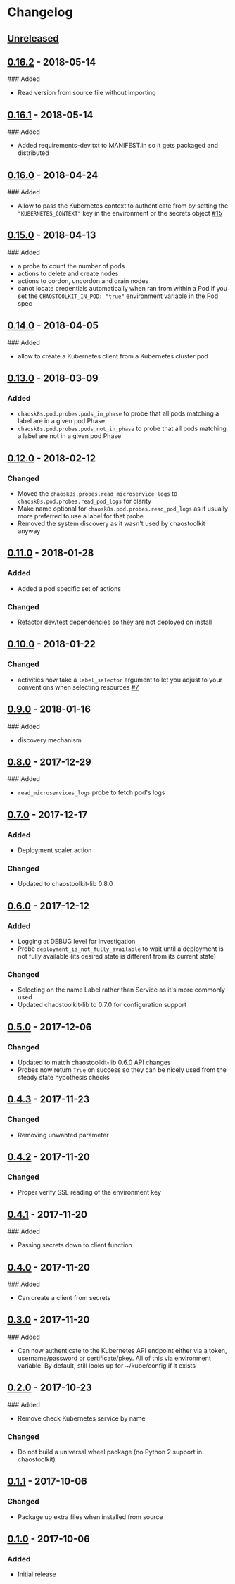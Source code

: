 # Changelog

## [Unreleased][]

[Unreleased]: https://github.com/chaostoolkit/chaostoolkit-kubernetes/compare/0.16.2...HEAD

## [0.16.2][] - 2018-05-14

[0.16.2]: https://github.com/chaostoolkit/chaostoolkit-kubernetes/compare/0.16.1...0.16.2

### Added

-   Read version from source file without importing

## [0.16.1][] - 2018-05-14

[0.16.1]: https://github.com/chaostoolkit/chaostoolkit-kubernetes/compare/0.16.0...0.16.1

### Added

-   Added requirements-dev.txt to MANIFEST.in so it gets packaged and distributed

## [0.16.0][] - 2018-04-24

[0.16.0]: https://github.com/chaostoolkit/chaostoolkit-kubernetes/compare/0.15.0...0.16.0

### Added

-   Allow to pass the Kubernetes context to authenticate from by setting
    the `"KUBERNETES_CONTEXT"` key in the environment or the secrets object
    [#15][15]

[15]: https://github.com/chaostoolkit/chaostoolkit-kubernetes/issues/15

## [0.15.0][] - 2018-04-13

[0.15.0]: https://github.com/chaostoolkit/chaostoolkit-kubernetes/compare/0.14.0...0.15.0

### Added

-   a probe to count the number of pods
-   actions to delete and create nodes
-   actions to cordon, uncordon and drain nodes
-   canot locate credentials automatically when ran from within a Pod if
    you set the `CHAOSTOOLKIT_IN_POD: "true"` environment variable in the Pod
    spec

## [0.14.0][] - 2018-04-05

[0.14.0]: https://github.com/chaostoolkit/chaostoolkit-kubernetes/compare/0.13.0...0.14.0

### Added

-   allow to create a Kubernetes client from a Kubernetes cluster pod

## [0.13.0][] - 2018-03-09

[0.13.0]: https://github.com/chaostoolkit/chaostoolkit-kubernetes/compare/0.12.0...0.13.0

### Added

-   `chaosk8s.pod.probes.pods_in_phase` to probe that all pods matching a label
    are in a given pod Phase
-   `chaosk8s.pod.probes.pods_not_in_phase` to probe that all pods matching a
    label are not in a given pod Phase

## [0.12.0][] - 2018-02-12

[0.12.0]: https://github.com/chaostoolkit/chaostoolkit-kubernetes/compare/0.11.0...0.12.0

### Changed

-   Moved the `chaosk8s.probes.read_microservice_logs` to 
    `chaosk8s.pod.probes.read_pod_logs` for clarity
-   Make name optional for `chaosk8s.pod.probes.read_pod_logs` as it usually
    more preferred to use a label for that probe
-   Removed the system discovery as it wasn't used by chaostoolkit anyway

## [0.11.0][] - 2018-01-28

[0.11.0]: https://github.com/chaostoolkit/chaostoolkit-kubernetes/compare/0.10.0...0.11.0

### Added

-   Added a pod specific set of actions

### Changed

-   Refactor dev/test dependencies so they are not deployed on install

## [0.10.0][] - 2018-01-22

[0.10.0]: https://github.com/chaostoolkit/chaostoolkit-kubernetes/compare/0.9.0...0.10.0

### Changed

- activities now take a `label_selector` argument to let you adjust to your
  conventions when selecting resources [#7][7]

[7]: https://github.com/chaostoolkit/chaostoolkit-kubernetes/issues/7

## [0.9.0][] - 2018-01-16

[0.9.0]: https://github.com/chaostoolkit/chaostoolkit-kubernetes/compare/0.8.0...0.9.0

### Added

- discovery mechanism

## [0.8.0][] - 2017-12-29

[0.8.0]: https://github.com/chaostoolkit/chaostoolkit-kubernetes/compare/0.7.0...0.8.0

### Added

- `read_microservices_logs` probe to fetch pod's logs

## [0.7.0][] - 2017-12-17

[0.7.0]: https://github.com/chaostoolkit/chaostoolkit-kubernetes/compare/0.6.0...0.7.0

### Added

- Deployment scaler action

### Changed

- Updated to chaostoolkit-lib 0.8.0

## [0.6.0][] - 2017-12-12

[0.6.0]: https://github.com/chaostoolkit/chaostoolkit-kubernetes/compare/0.5.0...0.6.0

### Added

- Logging at DEBUG level for investigation
- Probe `deployment_is_not_fully_available` to wait until a deployment is not
  fully available (its desired state is different from its current state)

### Changed

- Selecting on the name Label rather than Service as it's more commonly used
- Updated chaostoolkit-lib to 0.7.0 for configuration support

## [0.5.0][] - 2017-12-06

[0.5.0]: https://github.com/chaostoolkit/chaostoolkit-kubernetes/compare/0.4.3...0.5.0

### Changed

- Updated to match chaostoolkit-lib 0.6.0 API changes
- Probes now return `True` on success so they can be nicely used from the
  steady state hypothesis checks

## [0.4.3][] - 2017-11-23

[0.4.3]: https://github.com/chaostoolkit/chaostoolkit-kubernetes/compare/0.4.2...0.4.3

### Changed

- Removing unwanted parameter

## [0.4.2][] - 2017-11-20

[0.4.2]: https://github.com/chaostoolkit/chaostoolkit-kubernetes/compare/0.4.1...0.4.2

### Changed

- Proper verify SSL reading of the environment key

## [0.4.1][] - 2017-11-20

[0.4.1]: https://github.com/chaostoolkit/chaostoolkit-kubernetes/compare/0.4.0...0.4.1

### Added

- Passing secrets down to client function


## [0.4.0][] - 2017-11-20

[0.4.0]: https://github.com/chaostoolkit/chaostoolkit-kubernetes/compare/0.3.0...0.4.0

### Added

- Can create a client from secrets


## [0.3.0][] - 2017-11-20

[0.3.0]: https://github.com/chaostoolkit/chaostoolkit-kubernetes/compare/0.2.0...0.3.0

### Added

- Can now authenticate to the Kubernetes API endpoint either via a token,
  username/password or certificate/pkey. All of this via environment variable.
  By default, still looks up for ~/kube/config if it exists


## [0.2.0][] - 2017-10-23

[0.2.0]: https://github.com/chaostoolkit/chaostoolkit-kubernetes/compare/0.1.1...0.2.0

### Added

- Remove check Kubernetes service by name

### Changed

-   Do not build a universal wheel package (no Python 2 support in chaostoolkit)

## [0.1.1][] - 2017-10-06

[0.1.1]: https://github.com/chaostoolkit/chaostoolkit-kubernetes/compare/0.1.0...0.1.1

### Changed

-   Package up extra files when installed from source

## [0.1.0][] - 2017-10-06

[0.1.0]: https://github.com/chaostoolkit/chaostoolkit-kubernetes/tree/0.1.0

### Added

-   Initial release